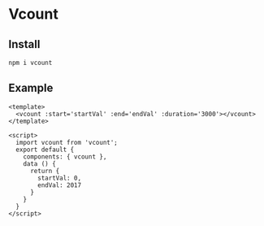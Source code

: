 # Vcount

## Install
``` bash
npm i vcount
```
## Example
``` vue
<template>
  <vcount :start='startVal' :end='endVal' :duration='3000'></vcount>
</template>

<script>
  import vcount from 'vcount';
  export default {
    components: { vcount },
    data () {
      return {
        startVal: 0,
        endVal: 2017
      }
    }
  }
</script>
```